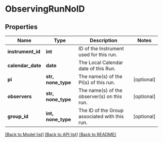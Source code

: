 # ObservingRunNoID

## Properties
Name | Type | Description | Notes
------------ | ------------- | ------------- | -------------
**instrument_id** | **int** | ID of the Instrument used for this run. | 
**calendar_date** | **date** | The Local Calendar date of this Run. | 
**pi** | **str, none_type** | The name(s) of the PI(s) of this run. | [optional] 
**observers** | **str, none_type** | The name(s) of the observer(s) on this run. | [optional] 
**group_id** | **int, none_type** | The ID of the Group associated with this run. | [optional] 

[[Back to Model list]](../README.md#documentation-for-models) [[Back to API list]](../README.md#documentation-for-api-endpoints) [[Back to README]](../README.md)


